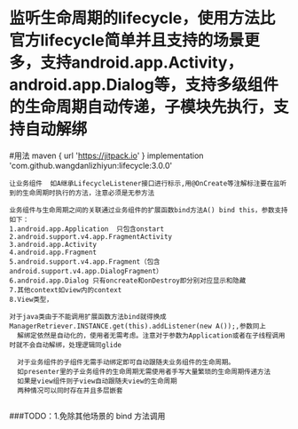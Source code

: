 # 监听生命周期的lifecycle，使用方法比官方lifecycle简单并且支持的场景更多，支持android.app.Activity，android.app.Dialog等，支持多级组件的生命周期自动传递，子模块先执行，支持自动解绑
 
#用法
maven { url 'https://jitpack.io' }
implementation 'com.github.wangdanlizhiyun:lifecycle:3.0.0'
  
  ```
  让业务组件  如A继承LifecycleListener接口进行标示,用@OnCreate等注解标注要在监听到的生命周期时执行的方法，注意必须是无参方法

  业务组件与生命周期之间的关联通过业务组件的扩展函数bind方法A() bind this，参数支持如下：
  1.android.app.Application  只包含onstart
  2.android.support.v4.app.FragmentActivity
  3.android.app.Activity
  4.android.app.Fragment
  5.android.support.v4.app.Fragment（包含android.support.v4.app.DialogFragment）
  6.android.app.Dialog 只有oncreate和onDestroy即分别对应显示和隐藏
  7.其他context如view内的context
  8.View类型，
  
  对于java类由于不能调用扩展函数方法bind就得换成ManagerRetriever.INSTANCE.get(this).addListener(new A());,参数同上
    解绑定依然是自动化的，使用者无需考虑。注意对于参数为Application或者在子线程调用时就不会自动解绑，处理逻辑同glide
    
    对于业务组件的子组件无需手动绑定即可自动跟随夫业务组件的生命周期。
    如presenter里的子业务组件的生命周期无需使用者手写大量繁琐的生命周期传递方法
    如果是view组件则子view自动跟随夫view的生命周期
    两种情况可以同时存在并且多层嵌套
   
  ```
  ###TODO：1.免除其他场景的 bind 方法调用 
    
 
